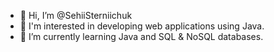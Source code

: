 - 👋 Hi, I’m @SehiiSterniichuk
- 👀 I'm interested in developing web applications using Java.
- 🌱 I’m currently learning Java and SQL & NoSQL databases.
